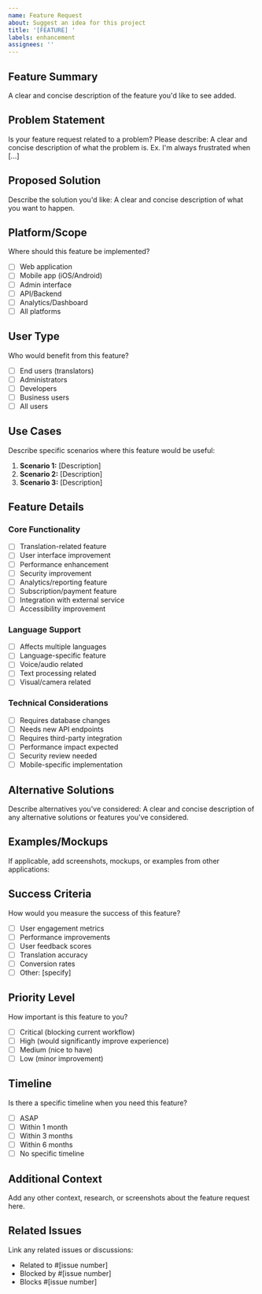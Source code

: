 ```yaml
---
name: Feature Request
about: Suggest an idea for this project
title: '[FEATURE] '
labels: enhancement
assignees: ''
---
```


## Feature Summary
A clear and concise description of the feature you'd like to see added.

## Problem Statement
Is your feature request related to a problem? Please describe:
A clear and concise description of what the problem is. Ex. I'm always frustrated when [...]

## Proposed Solution
Describe the solution you'd like:
A clear and concise description of what you want to happen.

## Platform/Scope
Where should this feature be implemented?
- [ ] Web application
- [ ] Mobile app (iOS/Android)
- [ ] Admin interface
- [ ] API/Backend
- [ ] Analytics/Dashboard
- [ ] All platforms

## User Type
Who would benefit from this feature?
- [ ] End users (translators)
- [ ] Administrators
- [ ] Developers
- [ ] Business users
- [ ] All users

## Use Cases
Describe specific scenarios where this feature would be useful:
1. **Scenario 1:** [Description]
2. **Scenario 2:** [Description]
3. **Scenario 3:** [Description]

## Feature Details
### Core Functionality
- [ ] Translation-related feature
- [ ] User interface improvement
- [ ] Performance enhancement
- [ ] Security improvement
- [ ] Analytics/reporting feature
- [ ] Subscription/payment feature
- [ ] Integration with external service
- [ ] Accessibility improvement

### Language Support
- [ ] Affects multiple languages
- [ ] Language-specific feature
- [ ] Voice/audio related
- [ ] Text processing related
- [ ] Visual/camera related

### Technical Considerations
- [ ] Requires database changes
- [ ] Needs new API endpoints
- [ ] Requires third-party integration
- [ ] Performance impact expected
- [ ] Security review needed
- [ ] Mobile-specific implementation

## Alternative Solutions
Describe alternatives you've considered:
A clear and concise description of any alternative solutions or features you've considered.

## Examples/Mockups
If applicable, add screenshots, mockups, or examples from other applications:

## Success Criteria
How would you measure the success of this feature?
- [ ] User engagement metrics
- [ ] Performance improvements
- [ ] User feedback scores
- [ ] Translation accuracy
- [ ] Conversion rates
- [ ] Other: [specify]

## Priority Level
How important is this feature to you?
- [ ] Critical (blocking current workflow)
- [ ] High (would significantly improve experience)
- [ ] Medium (nice to have)
- [ ] Low (minor improvement)

## Timeline
Is there a specific timeline when you need this feature?
- [ ] ASAP
- [ ] Within 1 month
- [ ] Within 3 months
- [ ] Within 6 months
- [ ] No specific timeline

## Additional Context
Add any other context, research, or screenshots about the feature request here.

## Related Issues
Link any related issues or discussions:
- Related to #[issue number]
- Blocked by #[issue number]
- Blocks #[issue number]